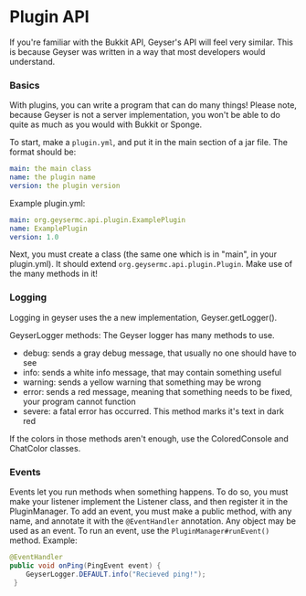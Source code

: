 # Plugin API
If you're familiar with the Bukkit API, Geyser's API will feel very similar. This is because Geyser was written in a way that most developers would understand. 

### Basics
With plugins, you can write a program that can do many things! Please note, because Geyser is not a server implementation, you won't be able to do quite as much as you would with Bukkit or Sponge.

To start, make a `plugin.yml`, and put it in the main section of a jar file. The format should be:

```yml
main: the main class
name: the plugin name
version: the plugin version
```

Example plugin.yml:
```yml
main: org.geysermc.api.plugin.ExamplePlugin
name: ExamplePlugin
version: 1.0
```

Next, you must create a class (the same one which is in "main", in your plugin.yml). It should extend `org.geysermc.api.plugin.Plugin`. Make use of the many methods in it!

### Logging
Logging in geyser uses the a new implementation, Geyser.getLogger().

GeyserLogger methods:
The Geyser logger has many methods to use.

* debug: sends a gray debug message, that usually no one should have to see
* info: sends a white info message, that may contain something useful
* warning: sends a yellow warning that something may be wrong
* error: sends a red message, meaning that something needs to be fixed, your program cannot function
* severe: a fatal error has occurred. This method marks it's text in dark red

If the colors in those methods aren't enough, use the ColoredConsole and ChatColor classes.

### Events
Events let you run methods when something happens. To do so, you must make your listener implement the Listener class, and then register it in the PluginManager. To add an event, you must make a public method, with any name, and annotate it with the `@EventHandler` annotation. Any object may be used as an event. To run an event, use the `PluginManager#runEvent()` method.
Example:
```java
@EventHandler
public void onPing(PingEvent event) {
    GeyserLogger.DEFAULT.info("Recieved ping!");
 }
```

